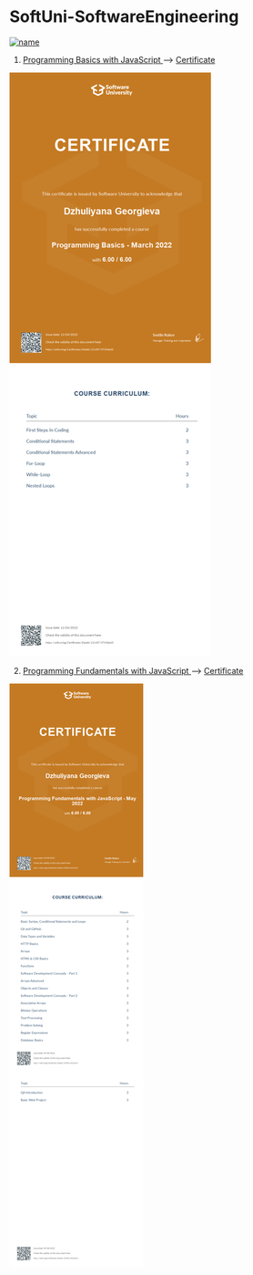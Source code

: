 # SoftUni-SoftwareEngineering

[![name](https://user-images.githubusercontent.com/106109538/170478726-c7fea6e2-4506-4276-82de-016a2925c2a1.png)](https://about.softuni.bg/)

1. <a href="https://softuni.bg/trainings/3631/programming-basics-with-javascript-march-2022" > Programming Basics with JavaScript </a> --> <a href="https://softuni.bg/certificates/details/131407/07d5abd0"> Certificate </a>

<img src="https://github.com/JulianaGeorgi/SoftUni-SoftwareEngineering/blob/main/JS-Basics/Programming%20Basics%20-%20March%202022%20-%20Certificate.jpeg" />

2. <a href="https://softuni.bg/trainings/3732/programming-fundamentals-with-javascript-may-2022" > Programming Fundamentals with JavaScript </a> --> <a href="https://softuni.bg/certificates/details/139096/af2e1815"> Certificate </a>


<img src="https://github.com/JulianaGeorgi/SoftUni-SoftwareEngineering/blob/main/JS-Fundamentals/Programming%20Fundamentals%20with%20JavaScript%20-%20May%202022%20-%20Certificate.jpeg" />
